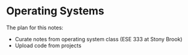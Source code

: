 # Operating Systems

The plan for this notes:
  - Curate notes from operating system class (ESE 333 at Stony Brook)
  - Upload code from projects
